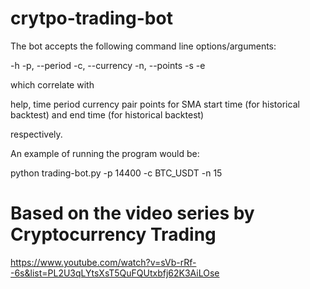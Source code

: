 # crytpo-trading-bot
The bot accepts the following command line options/arguments:

-h 
-p, --period
-c, --currency
-n, --points
-s
-e

which correlate with

help,
time period
currency pair
points for SMA
start time (for historical backtest)
and end time (for historical backtest)

respectively.

An example of running the program would be:

python trading-bot.py -p 14400 -c BTC_USDT -n 15

# Based on the video series by Cryptocurrency Trading
https://www.youtube.com/watch?v=sVb-rRf--6s&list=PL2U3qLYtsXsT5QuFQUtxbfj62K3AiLOse
